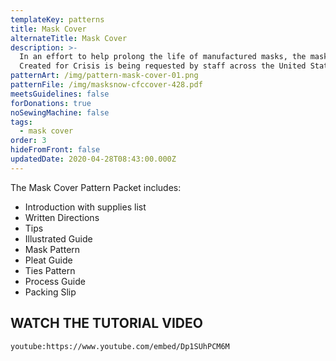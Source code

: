 ```yaml
---
templateKey: patterns
title: Mask Cover
alternateTitle: Mask Cover
description: >-
  In an effort to help prolong the life of manufactured masks, the mask cover by
  Created for Crisis is being requested by staff across the United States.
patternArt: /img/pattern-mask-cover-01.png
patternFile: /img/masksnow-cfccover-428.pdf
meetsGuidelines: false
forDonations: true
noSewingMachine: false
tags:
  - mask cover
order: 3
hideFromFront: false
updatedDate: 2020-04-28T08:43:00.000Z
---
```


The Mask Cover Pattern Packet includes:
- Introduction with supplies list
- Written Directions
- Tips
- Illustrated Guide
- Mask Pattern
- Pleat Guide
- Ties Pattern
- Process Guide
- Packing Slip

## WATCH THE TUTORIAL VIDEO
`youtube:https://www.youtube.com/embed/Dp1SUhPCM6M`
